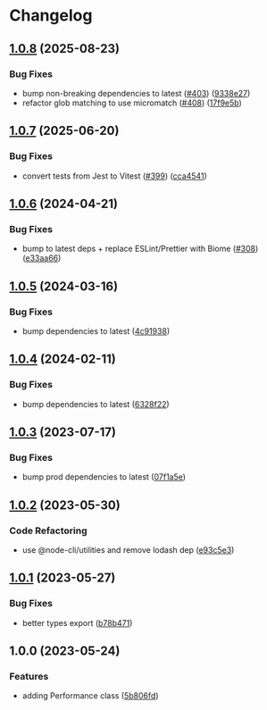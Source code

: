# Changelog

## [1.0.8](https://github.com/versini-org/node-cli/compare/perf-v1.0.7...perf-v1.0.8) (2025-08-23)


### Bug Fixes

* bump non-breaking dependencies to latest ([#403](https://github.com/versini-org/node-cli/issues/403)) ([9338e27](https://github.com/versini-org/node-cli/commit/9338e27122994f5780d3be5c0c5886171b2a059c))
* refactor glob matching to use micromatch ([#408](https://github.com/versini-org/node-cli/issues/408)) ([17f9e5b](https://github.com/versini-org/node-cli/commit/17f9e5b493f3c25614ae095594e239fb41c60fb6))

## [1.0.7](https://github.com/versini-org/node-cli/compare/perf-v1.0.6...perf-v1.0.7) (2025-06-20)


### Bug Fixes

* convert tests from Jest to Vitest ([#399](https://github.com/versini-org/node-cli/issues/399)) ([cca4541](https://github.com/versini-org/node-cli/commit/cca45414f758508d21a179d41b9f04efe293d6d8))

## [1.0.6](https://github.com/aversini/node-cli/compare/perf-v1.0.5...perf-v1.0.6) (2024-04-21)


### Bug Fixes

* bump to latest deps + replace ESLint/Prettier with Biome ([#308](https://github.com/aversini/node-cli/issues/308)) ([e33aa66](https://github.com/aversini/node-cli/commit/e33aa66c0a1b95cc7fb9e10cdac2a60eefd309de))

## [1.0.5](https://github.com/aversini/node-cli/compare/perf-v1.0.4...perf-v1.0.5) (2024-03-16)


### Bug Fixes

* bump dependencies to latest ([4c91938](https://github.com/aversini/node-cli/commit/4c9193837c89d3aa9b4f82afa22e3f0668fdea6e))

## [1.0.4](https://github.com/aversini/node-cli/compare/perf-v1.0.3...perf-v1.0.4) (2024-02-11)


### Bug Fixes

* bump dependencies to latest ([6328f22](https://github.com/aversini/node-cli/commit/6328f22523f7760932d563f79cace26715b17d7d))

## [1.0.3](https://github.com/aversini/node-cli/compare/perf-v1.0.2...perf-v1.0.3) (2023-07-17)


### Bug Fixes

* bump prod dependencies to latest ([07f1a5e](https://github.com/aversini/node-cli/commit/07f1a5e098be2990e4cc2387b9ad5dfc0ae89b2a))

## [1.0.2](https://github.com/aversini/node-cli/compare/perf-v1.0.1...perf-v1.0.2) (2023-05-30)


### Code Refactoring

* use @node-cli/utilities and remove lodash dep ([e93c5e3](https://github.com/aversini/node-cli/commit/e93c5e3d269d8ee3432c690fdfda982668331254))

## [1.0.1](https://github.com/aversini/node-cli/compare/perf-v1.0.0...perf-v1.0.1) (2023-05-27)


### Bug Fixes

* better types export ([b78b471](https://github.com/aversini/node-cli/commit/b78b471a5206bd3f5e556199946f934d16020ce6))

## 1.0.0 (2023-05-24)


### Features

* adding Performance class ([5b806fd](https://github.com/aversini/node-cli/commit/5b806fd6c1de08c8f17691d6e0e1bd181d464975))
